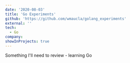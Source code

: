 ```yaml
---
date: '2020-08-03'
title: 'Go Experiments'
github: 'https://github.com/wmaucla/golang_experiments'
external: ''
tech:
  - Go
company:
showInProjects: true
---
```


Something I'll need to review - learning Go
